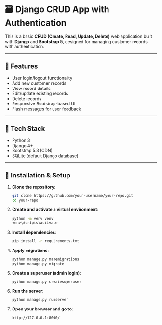 # 🗃️ Django CRUD App with Authentication

This is a basic **CRUD (Create, Read, Update, Delete)** web application built with **Django** and **Bootstrap 5**, designed for managing customer records with authentication.

---

## 🚀 Features

- User login/logout functionality
- Add new customer records
- View record details
- Edit/update existing records
- Delete records
- Responsive Bootstrap-based UI
- Flash messages for user feedback

---

## 🧰 Tech Stack

- Python 3
- Django 4+
- Bootstrap 5.3 (CDN)
- SQLite (default Django database)

---

## 🔧 Installation & Setup

1. **Clone the repository**:
   ```bash
   git clone https://github.com/your-username/your-repo.git
   cd your-repo
   
2. **Create and activate a virtual environment**:
   ```bash
   python -m venv venv
   venv\Scripts\activate

3. **Install dependencies**:
   ```bash
   pip install -r requirements.txt

4. **Apply migrations**:
   ```bash
   python manage.py makemigrations
   python manage.py migrate

5. **Create a superuser (admin login)**:
   ```bash
   python manage.py createsuperuser

6. **Run the server**:
   ```bash
   python manage.py runserver

7. **Open your browser and go to**:
   ```bash
   http://127.0.0.1:8000/
